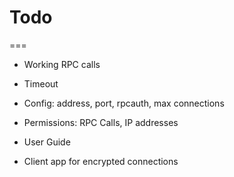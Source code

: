 # Todo

===

- Working RPC calls

- Timeout

- Config: address, port, rpcauth, max connections

- Permissions: RPC Calls, IP addresses

- User Guide

- Client app for encrypted connections